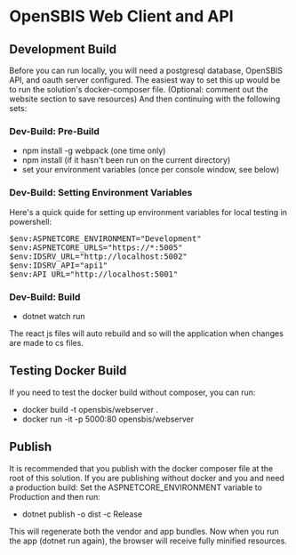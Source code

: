 # OpenSBIS Web Client and API

## Development Build
Before you can run locally, you will need a postgresql database, OpenSBIS API, and oauth server configured. The easiest way to set this up would be to run the solution's docker-composer file. (Optional: comment out the website section to save resources) And then continuing with the following sets:

### Dev-Build: Pre-Build 
* npm install -g webpack (one time only)
* npm install (if it hasn't been run on the current directory)
* set your environment variables (once per console window, see below)

### Dev-Build: Setting Environment Variables
Here's a quick quide for setting up environment variables for local testing in powershell:

<pre>
$env:ASPNETCORE_ENVIRONMENT="Development"
$env:ASPNETCORE_URLS="https://*:5005"
$env:IDSRV_URL="http://localhost:5002"
$env:IDSRV_API="api1"
$env:API_URL="http://localhost:5001"
</pre>

### Dev-Build: Build
* dotnet watch run

The react js files will auto rebuild and so will the application when changes are made to cs files.

## Testing Docker Build
If you need to test the docker build without composer, you can run:
* docker build -t opensbis/webserver .
* docker run -it -p 5000:80 opensbis/webserver

## Publish
It is recommended that you publish with the docker composer file at the root of this solution. If you are publishing without docker and you and need a production build: Set the ASPNETCORE_ENVIRONMENT variable to Production and then run:

* dotnet publish -o dist -c Release

This will regenerate both the vendor and app bundles. Now when you run the app (dotnet run again), the browser will receive fully minified resources.